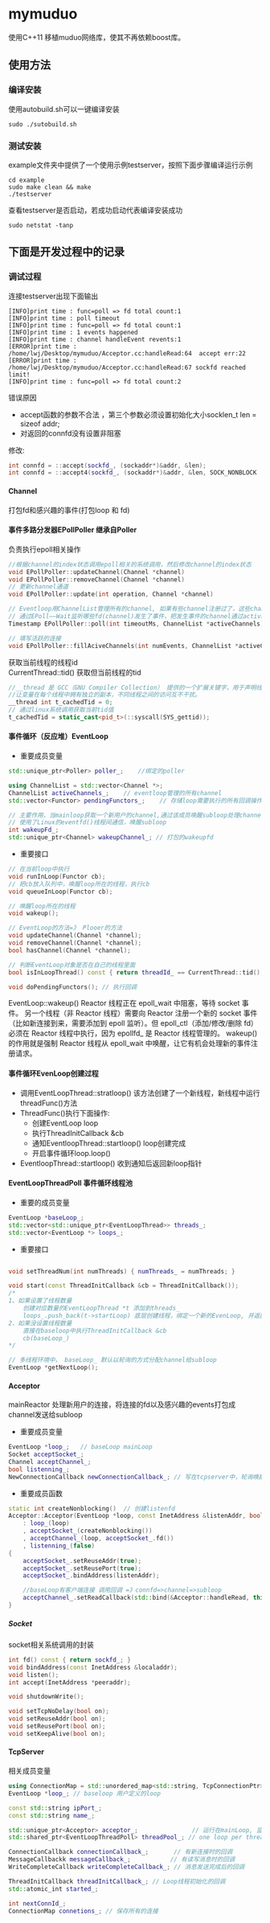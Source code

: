 # mymuduo
使用C++11 移植muduo网络库，使其不再依赖boost库。
## 使用方法
### 编译安装
使用autobuild.sh可以一键编译安装
```
sudo ./sutobuild.sh
```
### 测试安装
example文件夹中提供了一个使用示例testserver，按照下面步骤编译运行示例
```
cd example
sudo make clean && make
./testserver
```
查看testserver是否启动，若成功启动代表编译安装成功
```
sudo netstat -tanp
```

## 下面是开发过程中的记录
### 调试过程
连接testserver出现下面输出
```
[INFO]print time : func=poll => fd total count:1
[INFO]print time : poll timeout 
[INFO]print time : func=poll => fd total count:1
[INFO]print time : 1 events happened 
[INFO]print time : channel handleEvent revents:1
[ERROR]print time : /home/lwj/Desktop/mymuduo/Acceptor.cc:handleRead:64  accept err:22 
[ERROR]print time : /home/lwj/Desktop/mymuduo/Acceptor.cc:handleRead:67 sockfd reached limit! 
[INFO]print time : func=poll => fd total count:2
```
错误原因
- accept函数的参数不合法 ，第三个参数必须设置初始化大小socklen_t len = sizeof addr;
- 对返回的connfd没有设置非阻塞
  
修改:
```cpp
int connfd = ::accept(sockfd_, (sockaddr*)&addr, &len);
int connfd = ::accept4(sockfd_, (sockaddr*)&addr, &len, SOCK_NONBLOCK | SOCK_CLOEXEC); // 设置非阻塞
```
#### Channel
打包fd和感兴趣的事件(打包loop 和 fd)

#### 事件多路分发器EPollPoller  继承自Poller
负责执行epoll相关操作
```cpp
//根据channel的index状态调用epoll相关的系统调用，然后修改channel的index状态
void EPollPoller::updateChannel(Channel *channel) 
void EPollPoller::removeChannel(Channel *channel) 
// 更新channel通道
void EPollPoller::update(int operation, Channel *channel)

// Eventloop用ChannelList管理所有的channel, 如果有些channel注册过了，这些channel会写入到Poller的 ChannelMap <fd, channel*>
// 通过EPoll——Wait监听哪些fd(channel)发生了事件，把发生事件的channel通过activatesChannels告知给eventLoop
Timestamp EPollPoller::poll(int timeoutMs, ChannelList *activeChannels)

// 填写活跃的连接
void EPollPoller::fillAciveChannels(int numEvents, ChannelList *activeChannels)
```
获取当前线程的线程id  
CurrentThread::tid()  获取但当前线程的tid
```cpp
//__thread 是 ​GCC（GNU Compiler Collection）​​ 提供的一个扩展关键字，用于声明线程局部变量（Thread-Local Variable）​。
//让变量在每个线程中拥有独立的副本，不同线程之间的访问互不干扰。
__thread int t_cachedTid = 0;
// 通过linux系统调用获取当前tid值
t_cachedTid = static_cast<pid_t>(::syscall(SYS_gettid));
```



#### 事件循环（反应堆）EventLoop 
- 重要成员变量
```cpp
std::unique_ptr<Poller> poller_;    //绑定的poller

using ChannelList = std::vector<Channel *>; 
ChannelList activeChannels_;    // eventloop管理的所有channel
std::vector<Functor> pendingFunctors_;    // 存储loop需要执行的所有回调操作

// 主要作用，当mainloop获取一个新用户的channel,通过该成员唤醒subloop处理channel
// 使用了Linux的eventfd()线程间通信，唤醒subloop
int wakeupFd_; 
std::unique_ptr<Channel> wakeupChannel_; // 打包的wakeupfd
```

- 重要接口
```cpp
// 在当前loop中执行
void runInLoop(Functor cb);
// 把cb放入队列中，唤醒loop所在的线程，执行cb
void queueInLoop(Functor cb);

// 唤醒loop所在的线程
void wakeup();

// EventLoop的方法=》 Plooer的方法
void updateChannel(Channel *channel);
void removeChannel(Channel *channel);
bool hasChannel(Channel *channel);

// 判断EventLoop对象是否在自己的线程里面
bool isInLoopThread() const { return threadId_ == CurrentThread::tid(); }

void doPendingFunctors(); // 执行回调
```
EventLoop::wakeup() 
Reactor 线程正在 epoll_wait 中阻塞，等待 socket 事件。
​另一个线程（非 Reactor 线程）需要向 Reactor 注册一个新的 socket 事件​（比如新连接到来，需要添加到 epoll 监听）。​但 epoll_ctl（添加/修改/删除 fd）必须在 Reactor 线程中执行，因为 epollfd_ 是 Reactor 线程管理的。
wakeup() 的作用就是强制 Reactor 线程从 epoll_wait 中唤醒，让它有机会处理新的事件注册请求。


#### 事件循环EvenLoop创建过程
- 调用EventLoopThread::stratloop()
  该方法创建了一个新线程，新线程中运行threadFunc()方法
- ThreadFunc()执行下面操作:
  - 创建EventLoop loop
  - 执行ThreadInitCallback &cb
  - 通知EventloopThread::startloop()  loop创建完成
  - 开启事件循环loop.loop()
- EventloopThread::startloop() 收到通知后返回新loop指针

#### EventLoopThreadPoll 事件循环线程池
- 重要的成员变量
```cpp
EventLoop *baseLoop_;
std::vector<std::unique_ptr<EventLoopThread>> threads_;
std::vector<EventLoop *> loops_;
```
- 重要接口
```cpp

void setThreadNum(int numThreads) { numThreads_ = numThreads; }

void start(const ThreadInitCallback &cb = ThreadInitCallback());
/*
1、如果设置了线程数量
    创建对应数量的EventLoopThread *t 添加到threads_
    loops_.push_back(t->startLoop) 底层创建线程，绑定一个新的EvenLoop, 并返回loop地址
2、如果没设置线程数量
    直接在baseloop中执行ThreadInitCallback &cb
    cb(baseLoop_)
*/

// 多线程环境中， baseLoop_ 默认以轮询的方式分配channel给subloop
EventLoop *getNextLoop();
```
#### Acceptor
mainReactor 处理新用户的连接，将连接的fd以及感兴趣的events打包成channel发送给subloop
- 重要成员变量
```cpp
EventLoop *loop_;   // baseLoop mainLoop
Socket acceptSocket_;   
Channel acceptChannel_;
bool listenning_;
NewConnectionCallback newConnectionCallback_; // 写在tcpserver中，轮询唤醒subloop，分发连接
```
- 重要成员函数
```cpp
static int createNonblocking()  // 创建listenfd
Acceptor::Acceptor(EventLoop *loop, const InetAddress &listenAddr, bool reuseport)
    : loop_(loop)
    , acceptSocket_(createNonblocking())
    , acceptChannel_(loop, acceptSocket_.fd())
    , listenning_(false)
{
    acceptSocket_.setReuseAddr(true);
    acceptSocket_.setReusePort(true);
    acceptSocket_.bindAddress(listenAddr);

    //baseLoop有客户端连接 调用回调 =》connfd=>channel=>subloop
    acceptChannel_.setReadCallback(std::bind(&Acceptor::handleRead, this));
}
```

##### Socket
socket相关系统调用的封装
```cpp
int fd() const { return sockfd_; }
void bindAddress(const InetAddress &localaddr);
void listen();
int accept(InetAddress *peeraddr);

void shutdownWrite();

void setTcpNoDelay(bool on);
void setReuseAddr(bool on);
void setReusePort(bool on);
void setKeepAlive(bool on);
```

#### TcpServer
相关成员变量
```cpp
using ConnectionMap = std::unordered_map<std::string, TcpConnectionPtr>;
EventLoop *loop_; // baseloop 用户定义的loop

const std::string ipPort_;
const std::string name_;

std::unique_ptr<Acceptor> acceptor_;               // 运行在mainLoop, 监听新连接事件
std::shared_ptr<EventLoopThreadPoll> threadPool_; // one loop per thread

ConnectionCallback connectionCallback_;       // 有新连接时的回调
MessageCallbackk messageCallback_;           // 有读写消息时的回调
WriteCompleteCallback writeCompleteCallback_; // 消息发送完成后的回调

ThreadInitCallback threadInitCallback_; // Loop线程初始化的回调
std::atomic_int started_;

int nextConnId_;
ConnectionMap connetions_; // 保存所有的连接
```

